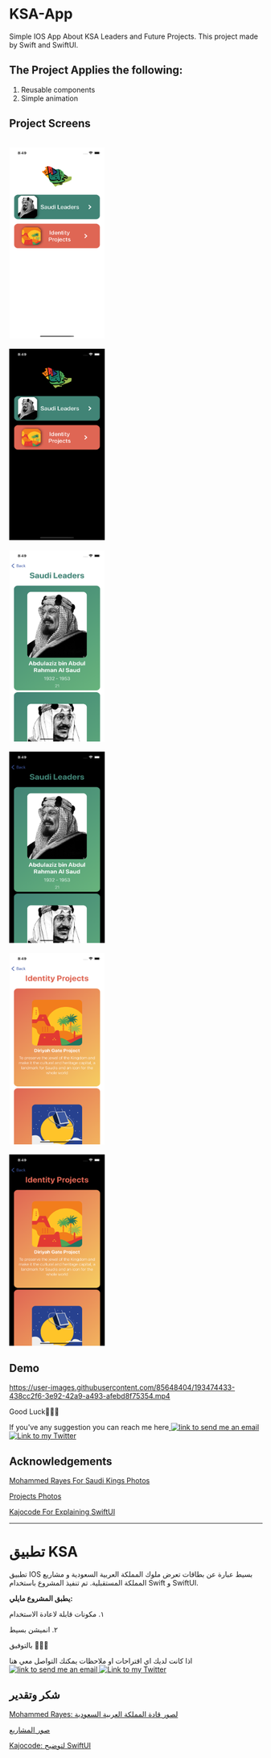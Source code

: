 # KSA-App
Simple IOS App About KSA Leaders and Future Projects.
This project made by Swift and SwiftUI. 

 **The Project Applies the following:**
-----------------------------------------
1. Reusable components
2. Simple animation


<h2>Project Screens</h2>

<code> <img src="/img/home-light.png" width="190" height="380" alt="auth screen"> </code>
<code> <img src="/img/home-dark.png" width="190" height="380" alt="auth screen"> </code>
<code> <img src="/img/leaderView-light.png" width="190" height="380" alt="auth screen"> </code>
<code> <img src="/img/leaderView-dark.png" width="190" height="380" alt="auth screen"> </code>
<code> <img src="/img/projectView-light.png" width="190" height="380" alt="auth screen"> </code>
<code> <img src="/img/projectView-dark.png" width="190" height="380" alt="auth screen"> </code>

<h2>Demo</h2>

https://user-images.githubusercontent.com/85648404/193474433-438cc2f6-3e92-42a9-a493-afebd8f75354.mp4


Good Luck👍🏻✨

If you've any suggestion you can reach me here<a href="mailto:ruba.yahya01@gmail.com">
    <img alt="link to send me an email" src="https://img.shields.io/static/v1?label&message=ruba.yahya01@gmail.com&color=white&style=flat&logo=gmail" /> 
</a> <a href="https://twitter.com/ruba_99_/">
    <img alt="Link to my Twitter" src="https://img.shields.io/twitter/follow/Ruba_?style=social&label=@ruba_99_">
</a>
  
<h2>Acknowledgements</h2>

[Mohammed Rayes For Saudi Kings Photos](https://www.pinterest.com/m_rayies/)

[Projects Photos](https://nd.gea.gov.sa/en/index.html)

[Kajocode For Explaining SwiftUI](https://www.youtube.com/c/Kajocode)

------------------------
# تطبيق KSA

تطبيق IOS  بسيط عبارة عن بطاقات تعرض ملوك المملكة العربية السعودية و مشاريع المملكة المستقبلية.
تم تنفيذ المشروع باستخدام Swift و SwiftUI.

**يطبق المشروع مايلي:**

١. مكونات قابلة لاعادة الاستخدام

٢. انميشن بسيط

بالتوفيق 👍🏻✨


اذا كانت لديك اي اقتراحات او ملاحظات يمكنك التواصل معي هنا <a href="mailto:ruba.yahya01@gmail.com">
    <img alt="link to send me an email" src="https://img.shields.io/static/v1?label&message=ruba.yahya01@gmail.com&color=white&style=flat&logo=gmail" />
</a> <a href="https://twitter.com/ruba_99_/">
    <img alt="Link to my Twitter" src="https://img.shields.io/twitter/follow/Ruba_?style=social&label=@ruba_99_">
</a>

<h2>شكر وتقدير</h2>


[Mohammed Rayes: لصور قادة المملكة العربية السعودية](https://www.pinterest.com/m_rayies/)

[صور المشاريع](https://nd.gea.gov.sa/en/index.html)

[Kajocode: لتوضيح SwiftUI ](https://www.youtube.com/c/Kajocode)

